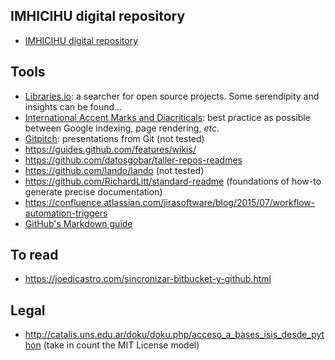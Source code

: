 ## IMHICIHU digital repository
* [IMHICIHU digital repository](https://bitbucket.org/digital_repository/imhicihu-digital-repository/downloads/)

## Tools
* [Libraries.io](https://libraries.io/): a searcher for open source projects. Some serendipity and insights can be found...
* [International Accent Marks and Diacriticals](http://www.starr.net/is/type/htmlcodes.html): best practice as possible between Google indexing, page rendering, _etc_.
* [Gitpitch](https://gitpitch.com/): presentations from Git (not tested)
* https://guides.github.com/features/wikis/
* https://github.com/datosgobar/taller-repos-readmes
* https://github.com/lando/lando (not tested)
* https://github.com/RichardLitt/standard-readme  (foundations of how-to generate precise documentation)
* https://confluence.atlassian.com/jirasoftware/blog/2015/07/workflow-automation-triggers
* [GitHub's Markdown guide](https://guides.github.com/features/mastering-markdown/)

## To read
* https://joedicastro.com/sincronizar-bitbucket-y-github.html

## Legal
* http://catalis.uns.edu.ar/doku/doku.php/acceso_a_bases_isis_desde_python   (take in count the MIT License model)